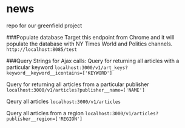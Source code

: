 # news
repo for our greenfield project


###Populate database
Target this endpoint from Chrome and it will populate the database with NY Times World and Politics channels.
`http://localhost:8085/test`


###Query Strings for Ajax calls:
Query for returning all articles with a particular keyword
`localhost:3000/v1/art_keys?keyword__keyword__icontains=['KEYWORD']`

Query for returning all articles from a particular publisher
`localhost:3000/v1/articles?publisher__name=['NAME']`

Qeury all articles
`localhost:3000/v1/articles`


Query all articles from a region
`localhost:3000/v1/articles?publisher__region=['REGION']`
